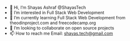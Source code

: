 - 👋 Hi, I’m Shayas Ashraf @ShayasTech
- 👀 I’m interested in Full Stack Web Development
- 🌱 I’m currently learning Full Stack Web Development from theodinproject.com and freecodecamp.org
- 💞️ I’m looking to collaborate on open source projects
- 📫 How to reach me Email: shayas.tech@gmail.com

<!---
ShayasTech/ShayasTech is a ✨ special ✨ repository because its `README.md` (this file) appears on your GitHub profile.
You can click the Preview link to take a look at your changes.
--->
